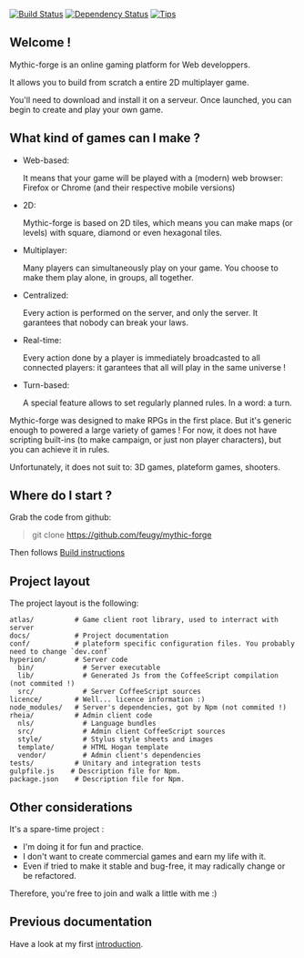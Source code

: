 [![Build Status](https://travis-ci.org/feugy/mythic-forge.png)](https://travis-ci.org/feugy/mythic-forge)
[![Dependency Status](https://david-dm.org/feugy/mythic-forge.png)](https://david-dm.org/feugy/mythic-forge)
[![Tips](http://img.shields.io/gittip/feugy.png)](https://www.gittip.com/feugy/)
                    
## Welcome !

Mythic-forge is an online gaming platform for Web developpers.

It allows you to build from scratch a entire 2D multiplayer game.

You'll need to download and install it on a serveur. Once launched, you can begin to create and play your own game.


## What kind of games can I make ?

- Web-based:

  It means that your game will be played with a (modern) web browser: Firefox or Chrome (and their respective mobile versions)

- 2D:

  Mythic-forge is based on 2D tiles, which means you can make maps (or levels) with square, diamond or even hexagonal tiles.
  
- Multiplayer:

  Many players can simultaneously play on your game. You choose to make them play alone, in groups, all together.

- Centralized:

  Every action is performed on the server, and only the server. It garantees that nobody can break your laws.
  
- Real-time:

  Every action done by a player is immediately broadcasted to all connected players: it garantees that all will play in the same universe !

- Turn-based:

  A special feature allows to set regularly planned rules. In a word: a turn. 
  
  
Mythic-forge was designed to make RPGs in the first place. But it's generic enough to powered a large variety of games !
For now, it does not have scripting built-ins (to make campaign, or just non player characters), but you can achieve it in rules.

Unfortunately, it does not suit to: 3D games, plateform games, shooters.
  

## Where do I start ?

Grab the code from github:
  
  > git clone https://github.com/feugy/mythic-forge

Then follows [Build instructions](docs/Build.md)


## Project layout

The project layout is the following:

    atlas/          # Game client root library, used to interract with server
    docs/           # Project documentation 
    conf/           # plateform specific configuration files. You probably need to change `dev.conf`
    hyperion/       # Server code
      bin/            # Server executable
      lib/            # Generated Js from the CoffeeScript compilation (not commited !)
      src/            # Server CoffeeScript sources
    licence/        # Well... licence information :)
    node_modules/   # Server's dependencies, got by Npm (not commited !)
    rheia/          # Admin client code
      nls/            # Language bundles
      src/            # Admin client CoffeeScript sources
      style/          # Stylus style sheets and images         
      template/       # HTML Hogan template
      vendor/         # Admin client's dependencies
    tests/          # Unitary and integration tests
    gulpfile.js    # Description file for Npm.
    package.json    # Description file for Npm.


## Other considerations

It's a spare-time project :

  - I'm doing it for fun and practice. 
  - I don't want to create commercial games and earn my life with it.
  - Even if tried to make it stable and bug-free, it may radically change or be refactored.

Therefore, you're free to join and walk a little with me :)


## Previous documentation

Have a look at my first [introduction](http://www.mythic-forge.com/intro.html).